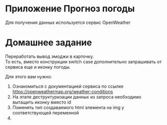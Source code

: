 # Приложение Прогноз погоды
Для получения данных используется сервис OpenWeather
# Домашнее задание
Переработать вывод эмоджи в карточку.<br> 
То есть, вместо конструкции switch case дополнительно запрашивать от сервиса еще и иконку погоды.<br>

Для этого вам нужно:<br>
1.  Ознакомиться с документацией сервиса по ссылке <https://openweathermap.org/weather-conditions>
2.  На этапе деструктуризации данных из запроса необходимо вытащить иконку вместо id
3.  Поменять тип создаваемого html элемента на img у соответствующей переменной
4.  